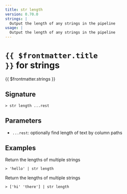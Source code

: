 ```yaml
---
title: str length
version: 0.70.0
strings: |
  Output the length of any strings in the pipeline
usage: |
  Output the length of any strings in the pipeline
---
```


# <code>{{ $frontmatter.title }}</code> for strings

<div class='command-title'>{{ $frontmatter.strings }}</div>

## Signature

```> str length ...rest```

## Parameters

 -  `...rest`: optionally find length of text by column paths

## Examples

Return the lengths of multiple strings
```shell
> 'hello' | str length
```

Return the lengths of multiple strings
```shell
> ['hi' 'there'] | str length
```
